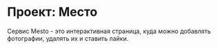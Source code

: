 # Проект: Место

Сервис Mesto - это интерактивная страница, куда можно добавлять фотографии, удалять их и ставить лайки.
